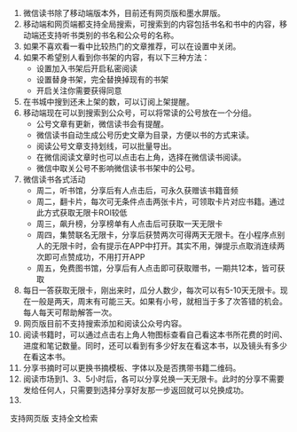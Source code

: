 
1. 微信读书除了移动端版本外，目前还有网页版和墨水屏版。
2. 移动端和网页端都支持全局搜索，可搜索到的内容包括书名和书中的内容，移动端还支持听书类别的书名和公众号的名称。
3. 如果不喜欢看一看中比较热门的文章推荐，可以在设置中关闭。
4. 如果不希望别人看到你书架的内容，有以下三种方法：
     - 设置加入书架后开启私密阅读
     - 设置替身书架，完全替换掉现有的书架
     - 开启关注你需要获得同意
5. 在书城中搜到还未上架的数，可以订阅上架提醒。
6. 移动端现在可以到搜索到公众号，可以将常读的公号放在一个分组。
   - 公号文章有更新，微信读书会有提醒。
   - 微信读书自动生成公号历史文章为目录，方便以书的方式来读。
   - 阅读公号文章支持划线，可以批量导出。
   - 在微信阅读文章时也可以点击右上角，选择在微信读书阅读。
   - 微信中取关公号不影响微信读书书架中的公号。
7. 微信读书各式活动
   - 周二，听书馆，分享后有人点击后，可永久获赠该书籍音频
   - 周二，翻卡片，每次可无条件点击两张卡片，可领取卡片对应书籍。通过此方式获取无限卡ROI较低
   - 周三，飙升榜，分享榜单有人点击后可获取一天无限卡
   - 周四，集赞联名无限卡，分享后获赞两次可得两天无限卡。在小程序点别人的无限卡时，会有提示在APP中打开。其实不用，弹提示点取消连续两次即可点赞成功，不用打开APP
   - 周五，免费图书馆，分享后有人点击即可获取赠书，一期共12本，皆可获取
8. 每日一答获取无限卡，刚出来时，瓜分人数少，每次可以有5-10天无限卡。现在一般是两天，周末有可能三天。如果有小号，就相当于多了次答错的机会。每人每天可帮助解答一次。
9. 网页版目前不支持搜索添加和阅读公众号内容。
10. 阅读书籍时，可以通过点击右上角人物图标查看自己看这本书所花费的时间、进度和笔记数量。同时，还可以看到有多少好友在看这本书，以及镜头有多少在看这本书。
11. 分享书摘时可以更换书摘模板、字体以及是否携带书籍二维码。
12. 阅读市场到1、3、5小时后，各可以分享兑换一天无限卡。此时的分享不需要发给任何人，只需要到选择分享好友那一步返回就可以兑换成功。
13. 


支持网页版
支持全文检索

